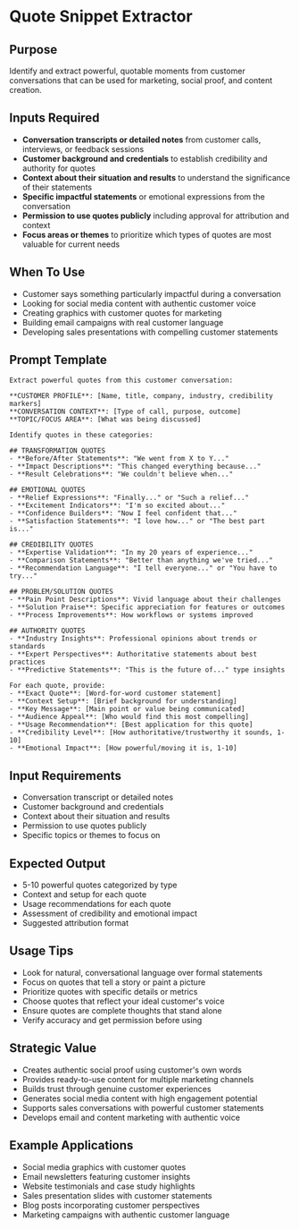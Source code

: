 # Quote Snippet Extractor

## Purpose
Identify and extract powerful, quotable moments from customer conversations that can be used for marketing, social proof, and content creation.

## Inputs Required
- **Conversation transcripts or detailed notes** from customer calls, interviews, or feedback sessions
- **Customer background and credentials** to establish credibility and authority for quotes
- **Context about their situation and results** to understand the significance of their statements
- **Specific impactful statements** or emotional expressions from the conversation
- **Permission to use quotes publicly** including approval for attribution and context
- **Focus areas or themes** to prioritize which types of quotes are most valuable for current needs

## When To Use
- Customer says something particularly impactful during a conversation
- Looking for social media content with authentic customer voice
- Creating graphics with customer quotes for marketing
- Building email campaigns with real customer language
- Developing sales presentations with compelling customer statements

## Prompt Template

```
Extract powerful quotes from this customer conversation:

**CUSTOMER PROFILE**: [Name, title, company, industry, credibility markers]
**CONVERSATION CONTEXT**: [Type of call, purpose, outcome]
**TOPIC/FOCUS AREA**: [What was being discussed]

Identify quotes in these categories:

## TRANSFORMATION QUOTES
- **Before/After Statements**: "We went from X to Y..."
- **Impact Descriptions**: "This changed everything because..."
- **Result Celebrations**: "We couldn't believe when..."

## EMOTIONAL QUOTES
- **Relief Expressions**: "Finally..." or "Such a relief..."
- **Excitement Indicators**: "I'm so excited about..." 
- **Confidence Builders**: "Now I feel confident that..."
- **Satisfaction Statements**: "I love how..." or "The best part is..."

## CREDIBILITY QUOTES
- **Expertise Validation**: "In my 20 years of experience..."
- **Comparison Statements**: "Better than anything we've tried..."
- **Recommendation Language**: "I tell everyone..." or "You have to try..."

## PROBLEM/SOLUTION QUOTES
- **Pain Point Descriptions**: Vivid language about their challenges
- **Solution Praise**: Specific appreciation for features or outcomes
- **Process Improvements**: How workflows or systems improved

## AUTHORITY QUOTES
- **Industry Insights**: Professional opinions about trends or standards
- **Expert Perspectives**: Authoritative statements about best practices
- **Predictive Statements**: "This is the future of..." type insights

For each quote, provide:
- **Exact Quote**: [Word-for-word customer statement]
- **Context Setup**: [Brief background for understanding]
- **Key Message**: [Main point or value being communicated]
- **Audience Appeal**: [Who would find this most compelling]
- **Usage Recommendation**: [Best application for this quote]
- **Credibility Level**: [How authoritative/trustworthy it sounds, 1-10]
- **Emotional Impact**: [How powerful/moving it is, 1-10]
```

## Input Requirements
- Conversation transcript or detailed notes
- Customer background and credentials
- Context about their situation and results
- Permission to use quotes publicly
- Specific topics or themes to focus on

## Expected Output
- 5-10 powerful quotes categorized by type
- Context and setup for each quote
- Usage recommendations for each quote
- Assessment of credibility and emotional impact
- Suggested attribution format

## Usage Tips
- Look for natural, conversational language over formal statements
- Focus on quotes that tell a story or paint a picture
- Prioritize quotes with specific details or metrics
- Choose quotes that reflect your ideal customer's voice
- Ensure quotes are complete thoughts that stand alone
- Verify accuracy and get permission before using

## Strategic Value
- Creates authentic social proof using customer's own words
- Provides ready-to-use content for multiple marketing channels
- Builds trust through genuine customer experiences
- Generates social media content with high engagement potential
- Supports sales conversations with powerful customer statements
- Develops email and content marketing with authentic voice

## Example Applications
- Social media graphics with customer quotes
- Email newsletters featuring customer insights
- Website testimonials and case study highlights
- Sales presentation slides with customer statements
- Blog posts incorporating customer perspectives
- Marketing campaigns with authentic customer language
